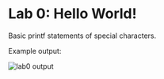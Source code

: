 # Lab 0: Hello World!

Basic printf statements of special characters.

Example output:

![lab0 output](/../main/images/lab0.png)
